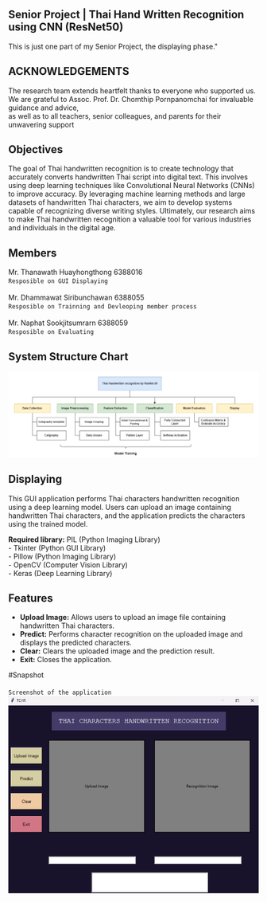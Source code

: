## Senior Project | Thai Hand Written Recognition using CNN (ResNet50)
This is just one part of my Senior Project, the displaying phase."

## ACKNOWLEDGEMENTS
The research team extends heartfelt thanks to everyone who supported us. 
<br> We are grateful to Assoc. Prof. Dr. Chomthip Pornpanomchai for invaluable guidance and advice, 
<br> as well as to all teachers, senior colleagues, and parents for their unwavering support

## Objectives
The goal of Thai handwritten recognition is to create technology that accurately converts handwritten Thai script into digital text. This involves using deep learning techniques like Convolutional Neural Networks (CNNs) to improve accuracy. By leveraging machine learning methods and large datasets of handwritten Thai characters, we aim to develop systems capable of recognizing diverse writing styles. Ultimately, our research aims to make Thai handwritten recognition a valuable tool for various industries and individuals in the digital age.

## Members
Mr. Thanawath 		Huayhongthong		6388016 
<br> `Resposible on GUI Displaying`
<br><br>
Mr. Dhammawat		Siribunchawan		6388055
<br> `Resposible on Trainning and Devleoping member process`
<br><br>
Mr. Naphat			Sookjitsumrarn		6388059
<br> `Resposible on Evaluating`

## System Structure Chart
<img src="/Snapshot/System Structure Chart.png" alt="SystemArc">


## Displaying 
This GUI application performs Thai characters handwritten recognition using a deep learning model. 
Users can upload an image containing handwritten Thai characters, and the application predicts the characters using the trained model.

**Required library:** PIL (Python Imaging Library) 
<br>- Tkinter (Python GUI Library)
<br>- Pillow (Python Imaging Library)
<br>- OpenCV (Computer Vision Library)
<br>- Keras (Deep Learning Library)

## Features
- **Upload Image:** Allows users to upload an image file containing handwritten Thai characters.
- **Predict:** Performs character recognition on the uploaded image and displays the predicted characters.
- **Clear:** Clears the uploaded image and the prediction result.
- **Exit:** Closes the application.

#Snapshot
<br><br>`Screenshot of the application`<br>
<img src="\Snapshot\Screenshot1.png" alt="screenshot">


